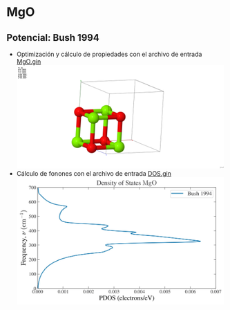 # MgO #

## Potencial: Bush 1994 ##

- Optimización y cálculo de propiedades con el archivo de entrada [MgO.gin](https://github.com/jaqg/GULP/blob/main/Proyectos/MgO/Bush_1994/MgO.gin)
![](https://github.com/jaqg/GULP/blob/main/Proyectos/MgO/graphs/MgO_1.png)
- Cálculo de fonones con el archivo de entrada [DOS.gin](https://github.com/jaqg/GULP/blob/main/Proyectos/MgO/Bush_1994/DOS.gin)
![](https://github.com/jaqg/GULP/blob/main/Proyectos/MgO/graphs/DOS.jpg)
